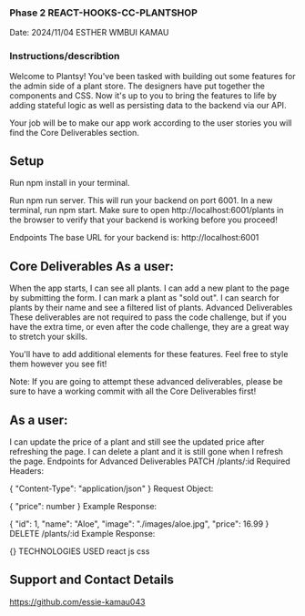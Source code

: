 ### Phase 2 REACT-HOOKS-CC-PLANTSHOP 
Date: 2024/11/04 ESTHER WMBUI KAMAU 
### Instructions/describtion 
Welcome to Plantsy! You've been tasked with building out some features for the admin side of a plant store. The designers have put together the components and CSS. Now it's up to you to bring the features to life by adding stateful logic as well as persisting data to the backend via our API.

Your job will be to make our app work according to the user stories you will find the Core Deliverables section.

## Setup 
Run npm install in your terminal. 

Run npm run server. This will run your backend on port 6001. In a new terminal, 
run npm start. 
Make sure to open http://localhost:6001/plants in the browser to verify that your backend is working before you proceed!

Endpoints The base URL for your backend is: http://localhost:6001

## Core Deliverables As a user:

When the app starts, I can see all plants. I can add a new plant to the page by submitting the form. I can mark a plant as "sold out". I can search for plants by their name and see a filtered list of plants. Advanced Deliverables These deliverables are not required to pass the code challenge, but if you have the extra time, or even after the code challenge, they are a great way to stretch your skills.

You'll have to add additional elements for these features. Feel free to style them however you see fit!

Note: If you are going to attempt these advanced deliverables, please be sure to have a working commit with all the Core Deliverables first!

## As a user: 
I can update the price of a plant and still see the updated price after refreshing the page. I can delete a plant and it is still gone when I refresh the page. Endpoints for Advanced Deliverables PATCH /plants/:id Required Headers:

{ "Content-Type": "application/json" } Request Object:

{ "price": number } Example Response:

{ "id": 1, "name": "Aloe", "image": "./images/aloe.jpg", "price": 16.99 } DELETE /plants/:id Example Response:

{} TECHNOLOGIES USED react js css

## Support and Contact Details 
https://github.com/essie-kamau043